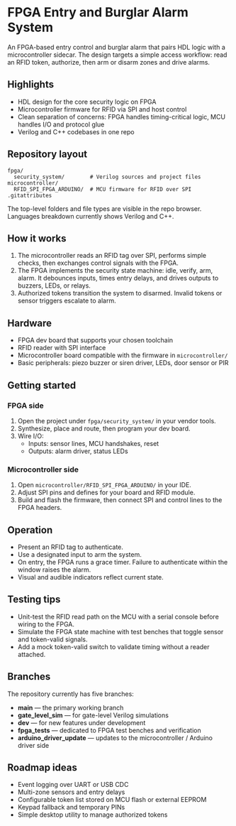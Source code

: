 # FPGA Entry and Burglar Alarm System

An FPGA-based entry control and burglar alarm that pairs HDL logic with a microcontroller sidecar. The design targets a simple access workflow: read an RFID token, authorize, then arm or disarm zones and drive alarms.

## Highlights

- HDL design for the core security logic on FPGA  
- Microcontroller firmware for RFID via SPI and host control  
- Clean separation of concerns: FPGA handles timing-critical logic, MCU handles I/O and protocol glue  
- Verilog and C++ codebases in one repo  

## Repository layout

```
fpga/
  security_system/        # Verilog sources and project files
microcontroller/
  RFID_SPI_FPGA_ARDUINO/  # MCU firmware for RFID over SPI
.gitattributes
```

The top-level folders and file types are visible in the repo browser. Languages breakdown currently shows Verilog and C++.

## How it works

1. The microcontroller reads an RFID tag over SPI, performs simple checks, then exchanges control signals with the FPGA.  
2. The FPGA implements the security state machine: idle, verify, arm, alarm. It debounces inputs, times entry delays, and drives outputs to buzzers, LEDs, or relays.  
3. Authorized tokens transition the system to disarmed. Invalid tokens or sensor triggers escalate to alarm.  

## Hardware

- FPGA dev board that supports your chosen toolchain  
- RFID reader with SPI interface  
- Microcontroller board compatible with the firmware in `microcontroller/`  
- Basic peripherals: piezo buzzer or siren driver, LEDs, door sensor or PIR  

## Getting started

### FPGA side

1. Open the project under `fpga/security_system/` in your vendor tools.  
2. Synthesize, place and route, then program your dev board.  
3. Wire I/O:  
   - Inputs: sensor lines, MCU handshakes, reset  
   - Outputs: alarm driver, status LEDs  

### Microcontroller side

1. Open `microcontroller/RFID_SPI_FPGA_ARDUINO/` in your IDE.  
2. Adjust SPI pins and defines for your board and RFID module.  
3. Build and flash the firmware, then connect SPI and control lines to the FPGA headers.  

## Operation

- Present an RFID tag to authenticate.  
- Use a designated input to arm the system.  
- On entry, the FPGA runs a grace timer. Failure to authenticate within the window raises the alarm.  
- Visual and audible indicators reflect current state.  

## Testing tips

- Unit-test the RFID read path on the MCU with a serial console before wiring to the FPGA.  
- Simulate the FPGA state machine with test benches that toggle sensor and token-valid signals.  
- Add a mock token-valid switch to validate timing without a reader attached.  

## Branches

The repository currently has five branches:

- **main** — the primary working branch  
- **gate_level_sim** — for gate-level Verilog simulations  
- **dev** — for new features under development  
- **fpga_tests** — dedicated to FPGA test benches and verification  
- **arduino_driver_update** — updates to the microcontroller / Arduino driver side  

## Roadmap ideas

- Event logging over UART or USB CDC  
- Multi-zone sensors and entry delays  
- Configurable token list stored on MCU flash or external EEPROM  
- Keypad fallback and temporary PINs  
- Simple desktop utility to manage authorized tokens  

